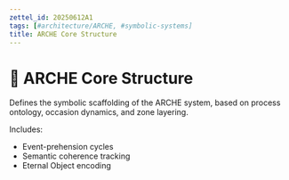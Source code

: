 ```yaml
---
zettel_id: 20250612A1
tags: [#architecture/ARCHE, #symbolic-systems]
title: ARCHE Core Structure
---
```


# 🧠 ARCHE Core Structure

Defines the symbolic scaffolding of the ARCHE system, based on process ontology, occasion dynamics, and zone layering.

Includes:
- Event-prehension cycles
- Semantic coherence tracking
- Eternal Object encoding
